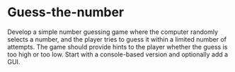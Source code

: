 # Guess-the-number
Develop a simple number guessing game where the computer randomly selects a number, and the player tries to guess it within a limited number of attempts. The game should provide hints to the player whether the guess is too high or too low. Start with a console-based version and optionally add a GUI.
